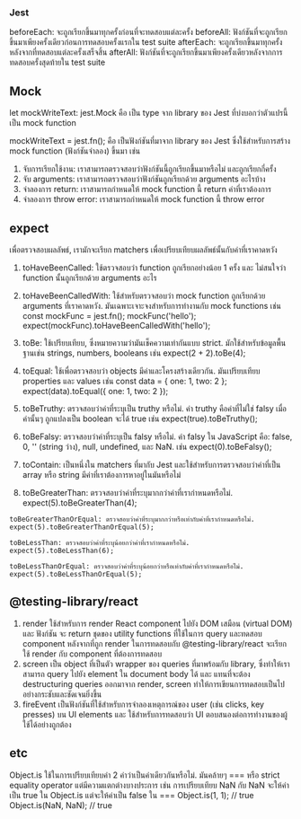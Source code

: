 ### Jest

beforeEach: จะถูกเรียกขึ้นมาทุกครั้งก่อนที่จะทดสอบแต่ละครั้ง
beforeAll: ฟังก์ชันที่จะถูกเรียกขึ้นมาเพียงครั้งเดียวก่อนการทดสอบครั้งแรกใน test suite
afterEach: จะถูกเรียกขึ้นมาทุกครั้งหลังจากที่ทดสอบแต่ละครั้งเสร็จสิ้น
afterAll: ฟังก์ชันที่จะถูกเรียกขึ้นมาเพียงครั้งเดียวหลังจากการทดสอบครั้งสุดท้ายใน test suite

## Mock

let mockWriteText: jest.Mock คือ เป็น type จาก library ของ Jest ที่บ่งบอกว่าตัวแปรนี้เป็น mock function

mockWriteText = jest.fn(); คือ เป็นฟังก์ชันที่มาจาก library ของ Jest ซึ่งใช้สำหรับการสร้าง mock function (ฟังก์ชันจำลอง) ขึ้นมา
เช่น 

  1. จับการเรียกใช้งาน: เราสามารถตรวจสอบว่าฟังก์ชันนี้ถูกเรียกขึ้นมาหรือไม่ และถูกเรียกกี่ครั้ง
  2. จับ arguments: เราสามารถตรวจสอบว่าฟังก์ชันถูกเรียกด้วย arguments อะไรบ้าง
  3. จำลองการ return: เราสามารถกำหนดให้ mock function นี้ return ค่าที่เราต้องการ
  4. จำลองการ throw error: เราสามารถกำหนดให้ mock function นี้ throw error

## expect 
   เพื่อตรวจสอบผลลัพธ์, เรามักจะเรียก matchers เพื่อเปรียบเทียบผลลัพธ์นั้นกับค่าที่เราคาดหวัง

   1. toHaveBeenCalled: ใช้ตรวจสอบว่า function ถูกเรียกอย่างน้อย 1 ครั้ง และ ไม่สนใจว่า function นั้นถูกเรียกด้วย arguments อะไร

   2. toHaveBeenCalledWith: ใช้สำหรับตรวจสอบว่า mock function ถูกเรียกด้วย arguments ที่เราคาดหวัง. มันเฉพาะเจาะจงสำหรับการทำงานกับ mock functions
    เช่น const mockFunc = jest.fn();
        mockFunc('hello');
        expect(mockFunc).toHaveBeenCalledWith('hello');

   3. toBe: ใช้เปรียบเทียบ, ซึ่งหมายความว่ามันเช็คความเท่ากันแบบ strict. มักใช้สำหรับข้อมูลพื้นฐานเช่น strings, numbers, booleans
    เช่น expect(2 + 2).toBe(4);

   4. toEqual: ใช้เพื่อตรวจสอบว่า objects มีค่าและโครงสร้างเดียวกัน. มันเปรียบเทียบ properties และ values 
    เช่น const data = { one: 1, two: 2 };
        expect(data).toEqual({ one: 1, two: 2 });

   5. toBeTruthy: ตรวจสอบว่าค่าที่ระบุเป็น truthy หรือไม่. ค่า truthy คือค่าที่ไม่ใช่ falsy เมื่อค่านั้นๆ ถูกแปลงเป็น boolean จะได้ true
    เช่น expect(true).toBeTruthy();
  
   6. toBeFalsy: ตรวจสอบว่าค่าที่ระบุเป็น falsy หรือไม่. ค่า falsy ใน JavaScript คือ: false, 0, '' (string ว่าง), null, undefined, และ NaN.
    เช่น expect(0).toBeFalsy();

   7. toContain: เป็นหนึ่งใน matchers ที่มากับ Jest และใช้สำหรับการตรวจสอบว่าค่าที่เป็น array หรือ string มีค่าที่เราต้องการหาอยู่ในมันหรือไม่
   
   8. toBeGreaterThan: ตรวจสอบว่าค่าที่ระบุมากกว่าค่าที่เรากำหนดหรือไม่.
    expect(5).toBeGreaterThan(4);

    toBeGreaterThanOrEqual: ตรวจสอบว่าค่าที่ระบุมากกว่าหรือเท่ากับค่าที่เรากำหนดหรือไม่.
    expect(5).toBeGreaterThanOrEqual(5);

    toBeLessThan: ตรวจสอบว่าค่าที่ระบุน้อยกว่าค่าที่เรากำหนดหรือไม่.
    expect(5).toBeLessThan(6);

    toBeLessThanOrEqual: ตรวจสอบว่าค่าที่ระบุน้อยกว่าหรือเท่ากับค่าที่เรากำหนดหรือไม่.
    expect(5).toBeLessThanOrEqual(5);

## @testing-library/react

  1. render ใช้สำหรับการ render React component ไปยัง DOM เสมือน (virtual DOM) และ ฟังก์ชัน จะ return ชุดของ utility functions ที่ใช้ในการ query และทดสอบ component หลังจากที่ถูก render ในการทดสอบกับ @testing-library/react จะเรียกใช้ render กับ component ที่ต้องการทดสอบ
  2. screen เป็น object ที่เป็นตัว wrapper ของ queries ที่มาพร้อมกับ library, ซึ่งทำให้เราสามารถ query ไปยัง element ใน document body ได้ และ แทนที่จะต้อง destructuring queries ออกมาจาก render, screen ทำให้การเขียนการทดสอบเป็นไปอย่างกระชับและชัดเจนยิ่งขึ้น
  3. fireEvent เป็นฟังก์ชันที่ใช้สำหรับการจำลองเหตุการณ์ของ user (เช่น clicks, key presses) บน UI elements และ ใช้สำหรับการทดสอบว่า UI ตอบสนองต่อการทำงานของผู้ใช้ได้อย่างถูกต้อง

## etc 
  Object.is ใช้ในการเปรียบเทียบค่า 2 ค่าว่าเป็นค่าเดียวกันหรือไม่. มันคล้ายๆ === หรือ strict equality operator แต่มีความแตกต่างบางประการ เช่น การเปรียบเทียบ NaN กับ NaN จะให้ค่าเป็น true ใน Object.is แต่จะให้ค่าเป็น false ใน ===
  Object.is(1, 1); // true
  Object.is(NaN, NaN); // true